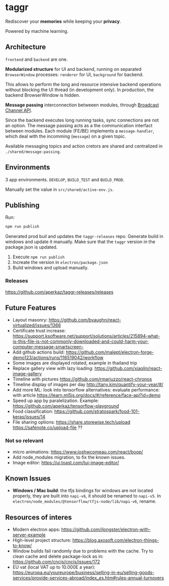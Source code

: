 # taggr

Rediscover your **memories** while keeping your **privacy**.

Powered by machine learning.

## Architecture

`frontend` and `backend` are one.

**Modularized structure** for UI and backend, running on separated `BrowserWindow` processes: `renderer` for UI, `background` for backend.

This allows to perform the long and resource intensive backend operations without blocking the UI thread (in development only). In production, the backend BrowserWindow is hidden.

**Message passing** interconnection betweeen modules, through [Broadcast Channel API](https://developer.mozilla.org/en-US/docs/Web/API/Broadcast_Channel_API).

Since the backend executes long running tasks, sync connections are not an option. The message passing acts as a the communication interfact between modules. Each module (FE/BE) implements a `message-handler`, which deal with the incomming (`message`) on a given topic.

Available messaging topics and action cretors are shared and centralized in `./shared/message-passing`.

## Environments

3 app environments. `DEVELOP`, `BUILD_TEST` and `BUILD_PROD`.

Manually set the value in `src/shared/active-env.js`.

## Publishing

Run:

```javascript
npm run publish
```

Generated prod buil and updates the `taggr-releases` repo. Generate build in windows and update it manually. Make sure that the `taggr` version in the package.json is updated.

1. Execute `npm run publish`
2. Increate the version in `electron/package.json`
3. Build windows and upload manually.

### Releases

https://github.com/aperkaz/taggr-releases/releases

## Future Features

- Layout masonry: https://github.com/bvaughn/react-virtualized/issues/1366
- Certificate trust increase: https://support.ksoftware.net/support/solutions/articles/215894-what-is-this-file-is-not-commonly-downloaded-and-could-harm-your-computer-message-smartscreen-
- Add github actions build: https://github.com/malept/electron-forge-demo123/actions/runs/116519042/workflow
- Some images are displayed rotated, example in thailand trip
- Replace gallery view with lazy loading: https://github.com/xiaolin/react-image-gallery
- Timeline with pictures https://github.com/rmariuzzo/react-chronos
- Timeline display of images per day http://tany.kim/quantify-your-year/#/
- Add more ML: look into tensorflow alternatives: evaluate performance: with article https://learn.ml5js.org/docs/#/reference/face-api?id=demo
- Speed up app by paralelization. Example: https://github.com/aperkaz/tensorflow-playground
- Food classification: https://github.com/stratospark/food-101-keras/issues/14
- File sharing options:
  https://share.storewise.tech/upload
  https://safenote.co/upload-file ??

### Not so relevant

- micro animations: https://www.joshwcomeau.com/react/boop/
- Add node_modules migration, to fix the known issues.
- Image editor: https://ui.toast.com/tui-image-editor/

## Known Issues

- **Windows / Mac build**: the tfjs bindings for windows are not located properly, they are built into `napi-v6`, it should be renamed to `napi-v5`. In `electron/node_modules/@tensorflow/tfjs-node/lib/napi-v6`, rename.

## Resources of interes

- Modern electron apps: https://github.com/jlongster/electron-with-server-example
- High-level project structure: https://blog.axosoft.com/electron-things-to-know/
- Window builds fail randomly due to problems with the cache. Try to clean cache and delete package-lock as in: https://github.com/cncjs/cncjs/issues/172
- EU vat (local VAT up to 10.000E a year): https://europa.eu/youreurope/business/selling-in-eu/selling-goods-services/provide-services-abroad/index_es.htm#rules-annual-turnovers
